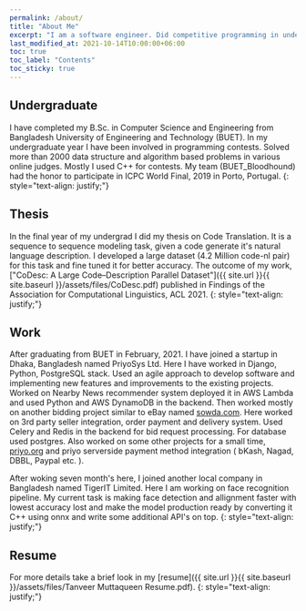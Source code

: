 ```yaml
---
permalink: /about/
title: "About Me"
excerpt: "I am a software engineer. Did competitive programming in undergraduate."
last_modified_at: 2021-10-14T10:00:00+06:00
toc: true
toc_label: "Contents"
toc_sticky: true 
---
```

## Undergraduate
I have completed my B.Sc. in Computer Science and Engineering from Bangladesh University of Engineering and Technology 
(BUET). In my undergraduate year I have been involved in programming contests. Solved more than 2000 data structure and 
algorithm based problems in various online judges. Mostly I used C++ for contests. My team (BUET_Bloodhound) had the 
honor to participate in ICPC World Final, 2019 in Porto, Portugal.
{: style="text-align: justify;"}
## Thesis
In the final year of my undergrad I did my thesis on Code Translation. It is a sequence to sequence modeling task, 
given a code generate it's natural language description. I developed a large dataset (4.2 Million code-nl pair) for this 
task and fine tuned it for better accuracy. The outcome of my work, 
["CoDesc: A Large Code–Description Parallel Dataset"]({{ site.url }}{{ site.baseurl }}/assets/files/CoDesc.pdf)
published in Findings of the Association for Computational Linguistics, ACL 2021.
{: style="text-align: justify;"}

## Work
After graduating from BUET in February, 2021. I have joined a startup in Dhaka, Bangladesh named PriyoSys Ltd. Here I have 
worked in Django, Python, PostgreSQL stack. Used an agile approach to develop software and implementing 
new features and improvements to the existing projects. Worked on Nearby News recommender system deployed it in AWS Lambda and used
Python and AWS DynamoDB in the backend. Then worked mostly on another bidding project similar to eBay named [sowda.com](https.sowdda.com). Here worked on 3rd party seller integration, order payment and delivery system. Used Celery and Redis in the backend for bid request processing. For database used postgres. Also worked on some other projects for a small time, [priyo.org](https://priyo.org/) and priyo serverside payment method integration ( bKash, Nagad, DBBL, Paypal etc. ).


After woking seven month's here, I joined another local company in Bangladesh named TigerIT Limited. Here I am working on face recognition pipeline. My current task is making face detection and allignment faster with lowest accuracy lost and make the model production ready by converting it C++ using onnx and write some additional API's on top.
{: style="text-align: justify;"}
## Resume
For more details take a brief look in my [resume]({{ site.url }}{{ site.baseurl }}/assets/files/Tanveer Muttaqueen Resume.pdf).
{: style="text-align: justify;"}